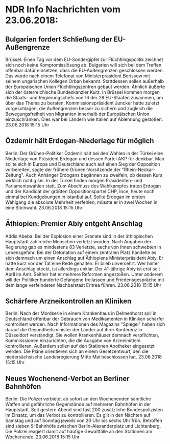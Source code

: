 # NDR Info Nachrichten vom 23.06.2018:


## Bulgarien fordert Schließung der EU-Außengrenze
Brüssel: Einen Tag vor dem EU-Sondergipfel zur Flüchtlingspolitik zeichnet sich noch keine Kompromisslösung ab. Bulgarien will sich bei dem Treffen offenbar dafür einsetzen, dass die EU-Außengrenzen geschlossen werden. Das wurde nach einem Telefonat von Ministerpräsident Borissow mit seinem ungarischen Kollegen Orban bekannt. Stattdessen sollen außerhalb der Europäischen Union Flüchtlingszentren gebaut werden. Ähnlich äußerte sich der österreichische Bundeskanzler Kurz. In Brüssel kommen morgen die Staats- und Regierungschefs von 16 der 28 EU-Staaten zusammen, um über das Thema zu beraten. Kommissionspräsident Juncker hatte zuletzt vorgeschlagen, die Außengrenzen besser zu sichern und zugleich die Bewegungsfreiheit von Migranten innerhalb der Europäischen Union einzuschränken. Dies war bei Ländern wie Italien auf Ablehnung gestoßen. 23.06.2018 15:15 Uhr 

## Özdemir hält Erdogan-Niederlage für möglich
Berlin: Der Grünen-Politiker Özdemir hält bei den Wahlen in der Türkei eine Niederlage von Präsident Erdogan und dessen Partei AKP für denkbar. Man sollte sich in Europa und Deutschland auch auf einen Sieg der Opposition vorbereiten, sagte der frühere Grünen-Vorsitzende der "Rhein-Neckar-Zeitung". Auch Anhänger Erdogans begännen zu zweifeln, ob dessen Kurs wirklich richtig sei. In der Türkei finden morgen Präsidenten- und Parlamentswahlen statt. Zum AbschIuss des Wahlkampfes traten Erdogan und der Kandidat der größten Oppositionspartei CHP, Ince, heute noch einmal bei Kundgebungen in Istanbul auf. Sollte Erdogan im ersten Wahlgang die absolute Mehrheit verfehlen, müsste er in zwei Wochen in eine Stichwahl. 23.06.2018 15:15 Uhr 

## Äthiopien: Premier Abiy entgeht Anschlag
Addis Abeba: Bei der Explosion einer Granate sind in der äthiopischen Hauptstadt zahlreiche Menschen verletzt worden. Nach Angaben der Regierung gab es mindestens 83 Verletzte, sechs von ihnen schwebten in Lebensgefahr. Bei der Detonation auf einem zentralen Platz handelte es sich demnach um einen Anschlag auf Äthiopiens Ministerpräsident Abiy. Er hatte kurz vor der Tat eine Rede gehalten. Er blieb unversehrt. Wer hinter dem Anschlag steckt, ist allerdings unklar. Der 41-jährige Abiy ist erst seit April im Amt. Seither hat er mehrere Reformen angestoßen. Unter anderem will der Politiker hunderte Gefangene freilassen und Friedensgespräche mit dem lange verfeindeten Nachbarstaat Eritrea führen. 23.06.2018 15:15 Uhr 

## Schärfere Arzneikontrollen an Kliniken
Berlin: Nach der Mordserie in einem Krankenhaus in Delmenhorst soll in Deutschland offenbar der Gebrauch von Medikamenten in Kliniken schärfer kontrolliert werden. Nach Informationen des Magazins "Spiegel" haben sich darauf die Gesundheitsminister der Länder auf ihrer Konferenz in Düsseldorf verständigt. Sie wollen Krankenhäuser demnach verpflichten, Kommisssionen einzurichten, die die Ausgabe von Arzneimitteln kontrollieren. Außerdem sollen auf den Stationen Apotheker eingesetzt werden. Die Pläne orientieren sich an einem Gesetzentwurf, den die niedersächsische Landesregierung Mitte Mai beschlossen hat. 23.06.2018 15:15 Uhr 

## Neues Wochenend-Verbot an Berliner Bahnhöfen
Berlin: Die Polizei verbietet ab sofort an den Wochenenden sämtliche Waffen und gefährliche Gegenstände auf mehreren Bahnhöfen in der Hauptstadt. Seit gestern Abend sind fast 200 zusätzliche Bundespolizisten im Einsatz, um das Verbot zu kontrollieren. Es gilt in den Nächten auf Samstag und auf Sonntag jeweils von 20 Uhr bis sechs Uhr früh. Betroffen sind sieben S-Bahnhöfe zwischen Berlin-Alexanderplatz und Lichtenberg. Die Polizei reagiert damit auf häufige Gewaltfälle an den Stationen am Wochenende. 23.06.2018 15:15 Uhr 

